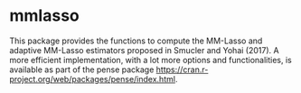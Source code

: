 # mmlasso
This package provides the functions to compute the MM-Lasso and adaptive MM-Lasso estimators proposed in Smucler and Yohai (2017). A more efficient implementation, with a lot more options and functionalities, is available as part of the pense package https://cran.r-project.org/web/packages/pense/index.html.
